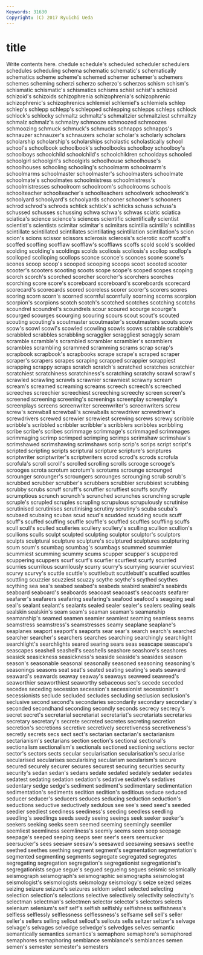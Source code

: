 ```yaml
---
Keywords: 31630 
Copyright: (C) 2017 Ryuichi Ueda
---
```


# title

Write contents here.
chedule
schedule's scheduled scheduler schedulers schedules scheduling schema schematic schematic's schematically
schematics scheme scheme's schemed schemer schemer's schemers schemes scheming scherzi
scherzo scherzo's scherzos schism schism's schismatic schismatic's schismatics schisms schist
schist's schizoid schizoid's schizoids schizophrenia schizophrenia's schizophrenic schizophrenic's schizophrenics schlemiel
schlemiel's schlemiels schlep schlep's schlepp schlepp's schlepped schlepping schlepps schleps
schlock schlock's schlocky schmaltz schmaltz's schmaltzier schmaltziest schmaltzy schmalz schmalz's
schmalzy schmooze schmoozed schmoozes schmoozing schmuck schmuck's schmucks schnapps schnapps's
schnauzer schnauzer's schnauzers scholar scholar's scholarly scholars scholarship scholarship's scholarships
scholastic scholastically school school's schoolbook schoolbook's schoolbooks schoolboy schoolboy's schoolboys
schoolchild schoolchild's schoolchildren schooldays schooled schoolgirl schoolgirl's schoolgirls schoolhouse schoolhouse's
schoolhouses schooling schooling's schoolmarm schoolmarm's schoolmarms schoolmaster schoolmaster's schoolmasters schoolmate
schoolmate's schoolmates schoolmistress schoolmistress's schoolmistresses schoolroom schoolroom's schoolrooms schools schoolteacher
schoolteacher's schoolteachers schoolwork schoolwork's schoolyard schoolyard's schoolyards schooner schooner's schooners
schrod schrod's schrods schtick schtick's schticks schuss schuss's schussed schusses
schussing schwa schwa's schwas sciatic sciatica sciatica's science science's sciences
scientific scientifically scientist scientist's scientists scimitar scimitar's scimitars scintilla scintilla's
scintillas scintillate scintillated scintillates scintillating scintillation scintillation's scion scion's scions
scissor scissors sclerosis sclerosis's sclerotic scoff scoff's scoffed scoffing scofflaw
scofflaw's scofflaws scoffs scold scold's scolded scolding scolding's scoldings scolds
scoliosis scoliosis's scollop scollop's scolloped scolloping scollops sconce sconce's sconces
scone scone's scones scoop scoop's scooped scooping scoops scoot scooted
scooter scooter's scooters scooting scoots scope scope's scoped scopes scoping
scorch scorch's scorched scorcher scorcher's scorchers scorches scorching score score's
scoreboard scoreboard's scoreboards scorecard scorecard's scorecards scored scoreless scorer scorer's
scorers scores scoring scorn scorn's scorned scornful scornfully scorning scorns
scorpion scorpion's scorpions scotch scotch's scotched scotches scotching scotchs scoundrel
scoundrel's scoundrels scour scoured scourge scourge's scourged scourges scourging scouring
scours scout scout's scouted scouting scouting's scoutmaster scoutmaster's scoutmasters scouts
scow scow's scowl scowl's scowled scowling scowls scows scrabble scrabble's
scrabbled scrabbles scrabbling scragglier scraggliest scraggly scram scramble scramble's scrambled
scrambler scrambler's scramblers scrambles scrambling scrammed scramming scrams scrap scrap's
scrapbook scrapbook's scrapbooks scrape scrape's scraped scraper scraper's scrapers scrapes
scraping scrapped scrappier scrappiest scrapping scrappy scraps scratch scratch's scratched
scratches scratchier scratchiest scratchiness scratchiness's scratching scratchy scrawl scrawl's scrawled
scrawling scrawls scrawnier scrawniest scrawny scream scream's screamed screaming screams
screech screech's screeched screeches screechier screechiest screeching screechy screen screen's
screened screening screening's screenings screenplay screenplay's screenplays screens screenwriter screenwriter's
screenwriters screw screw's screwball screwball's screwballs screwdriver screwdriver's screwdrivers screwed
screwier screwiest screwing screws screwy scribble scribble's scribbled scribbler scribbler's
scribblers scribbles scribbling scribe scribe's scribes scrimmage scrimmage's scrimmaged scrimmages
scrimmaging scrimp scrimped scrimping scrimps scrimshaw scrimshaw's scrimshawed scrimshawing scrimshaws
scrip scrip's scrips script script's scripted scripting scripts scriptural scripture
scripture's scriptures scriptwriter scriptwriter's scriptwriters scrod scrod's scrods scrofula scrofula's
scroll scroll's scrolled scrolling scrolls scrooge scrooge's scrooges scrota scrotum
scrotum's scrotums scrounge scrounged scrounger scrounger's scroungers scrounges scrounging scrub
scrub's scrubbed scrubber scrubber's scrubbers scrubbier scrubbiest scrubbing scrubby scrubs
scruff scruff's scruffier scruffiest scruffs scruffy scrumptious scrunch scrunch's scrunched
scrunches scrunching scruple scruple's scrupled scruples scrupling scrupulous scrupulously scrutinise
scrutinised scrutinises scrutinising scrutiny scrutiny's scuba scuba's scubaed scubaing scubas
scud scud's scudded scudding scuds scuff scuff's scuffed scuffing scuffle
scuffle's scuffled scuffles scuffling scuffs scull scull's sculled sculleries scullery
scullery's sculling scullion scullion's scullions sculls sculpt sculpted sculpting sculptor
sculptor's sculptors sculpts sculptural sculpture sculpture's sculptured sculptures sculpturing scum
scum's scumbag scumbag's scumbags scummed scummier scummiest scumming scummy scums
scupper scupper's scuppered scuppering scuppers scurf scurf's scurfier scurfiest scurfy
scurried scurries scurrilous scurrilously scurry scurry's scurrying scurvier scurviest scurvy
scurvy's scuttle scuttle's scuttlebutt scuttlebutt's scuttled scuttles scuttling scuzzier scuzziest
scuzzy scythe scythe's scythed scythes scything sea sea's seabed seabed's
seabeds seabird seabird's seabirds seaboard seaboard's seaboards seacoast seacoast's seacoasts
seafarer seafarer's seafarers seafaring seafaring's seafood seafood's seagoing seal seal's
sealant sealant's sealants sealed sealer sealer's sealers sealing seals sealskin
sealskin's seam seam's seaman seaman's seamanship seamanship's seamed seamen seamier
seamiest seaming seamless seams seamstress seamstress's seamstresses seamy seaplane seaplane's
seaplanes seaport seaport's seaports sear sear's search search's searched searcher
searcher's searchers searches searching searchingly searchlight searchlight's searchlights seared searing
sears seas seascape seascape's seascapes seashell seashell's seashells seashore seashore's
seashores seasick seasickness seasickness's seaside seaside's seasides season season's seasonable
seasonal seasonally seasoned seasoning seasoning's seasonings seasons seat seat's seated
seating seating's seats seaward seaward's seawards seaway seaway's seaways seaweed
seaweed's seaworthier seaworthiest seaworthy sebaceous sec's secede seceded secedes seceding
secession secession's secessionist secessionist's secessionists seclude secluded secludes secluding seclusion
seclusion's seclusive second second's secondaries secondarily secondary secondary's seconded secondhand
seconding secondly seconds secrecy secrecy's secret secret's secretarial secretariat secretariat's
secretariats secretaries secretary secretary's secrete secreted secretes secreting secretion secretion's
secretions secretive secretively secretiveness secretiveness's secretly secrets secs sect sect's
sectarian sectarian's sectarianism sectarianism's sectarians section section's sectional sectional's sectionalism
sectionalism's sectionals sectioned sectioning sections sector sector's sectors sects secular
secularisation secularisation's secularise secularised secularises secularising secularism secularism's secure secured
securely securer secures securest securing securities security security's sedan sedan's
sedans sedate sedated sedately sedater sedates sedatest sedating sedation sedation's
sedative sedative's sedatives sedentary sedge sedge's sediment sediment's sedimentary sedimentation
sedimentation's sediments sedition sedition's seditious seduce seduced seducer seducer's seducers
seduces seducing seduction seduction's seductions seductive seductively sedulous see see's
seed seed's seeded seedier seediest seediness seediness's seeding seedless seedling
seedling's seedlings seeds seedy seeing seeings seek seeker seeker's seekers
seeking seeks seem seemed seeming seemingly seemlier seemliest seemliness seemliness's
seemly seems seen seep seepage seepage's seeped seeping seeps seer
seer's seers seersucker seersucker's sees seesaw seesaw's seesawed seesawing seesaws
seethe seethed seethes seething segment segment's segmentation segmentation's segmented segmenting
segments segregate segregated segregates segregating segregation segregation's segregationist segregationist's segregationists
segue segue's segued segueing segues seismic seismically seismograph seismograph's seismographic
seismographs seismologist seismologist's seismologists seismology seismology's seize seized seizes seizing
seizure seizure's seizures seldom select selected selecting selection selection's selections
selective selectively selectivity selectivity's selectman selectman's selectmen selector selector's selectors
selects selenium selenium's self self's selfish selfishly selfishness selfishness's selfless
selflessly selflessness selflessness's selfsame sell sell's seller seller's sellers selling
sellout sellout's sellouts sells seltzer seltzer's selvage selvage's selvages selvedge
selvedge's selvedges selves semantic semantically semantics semantics's semaphore semaphore's semaphored
semaphores semaphoring semblance semblance's semblances semen semen's semester semester's semesters

